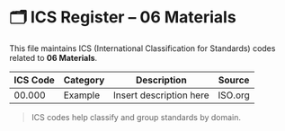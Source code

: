 # 🗂 ICS Register – 06 Materials

This file maintains ICS (International Classification for Standards) codes related to **06 Materials**.

| ICS Code | Category | Description | Source |
|----------|----------|-------------|--------|
| 00.000   | Example  | Insert description here | ISO.org |

> ICS codes help classify and group standards by domain.
